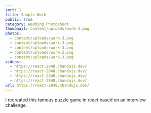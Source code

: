 ```yaml
---
sort: 1
title: Sample Work
public: true
category: Wedding Photoshoot
thumbnail: content/uploads/work-3.png
photos:
  - content/uploads/work-3.png
  - content/uploads/work-3.png
  - content/uploads/work-3.png
  - content/uploads/work-3.png
  - content/uploads/work-3.png
videos:
  - https://react-2048.chandujs.dev/
  - https://react-2048.chandujs.dev/
  - https://react-2048.chandujs.dev/
  - https://react-2048.chandujs.dev/
url: https://react-2048.chandujs.dev/
---
```


I recreated this famous puzzle game in react based on an interview challenge.

